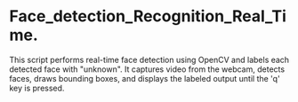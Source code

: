 # Face_detection_Recognition_Real_Time.
This script performs real-time face detection using OpenCV and labels each detected face with "unknown". It captures video from the webcam, detects faces, draws bounding boxes, and displays the labeled output until the 'q' key is pressed.
